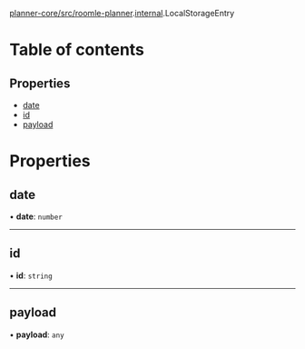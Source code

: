 [planner-core/src/roomle-planner](../modules/planner_core_src_roomle_planner.md).[internal](../modules/planner_core_src_roomle_planner._internal_.md).LocalStorageEntry

# Table of contents

## Properties

- [date](planner_core_src_roomle_planner._internal_.LocalStorageEntry.md#date)
- [id](planner_core_src_roomle_planner._internal_.LocalStorageEntry.md#id)
- [payload](planner_core_src_roomle_planner._internal_.LocalStorageEntry.md#payload)

# Properties

## date

• **date**: `number`

___

## id

• **id**: `string`

___

## payload

• **payload**: `any`
